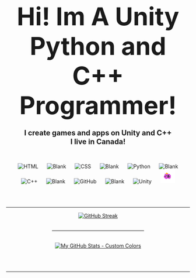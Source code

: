 <h1 align="center">
  <span style="font-size:2em;"><strong><big>Hi! Im A Unity Python and C++ Programmer!</big></strong></span>

</h1>

  <h3 align="center">
      <strong><big>I create games and apps on Unity and C++</big></strong><br>
  <strong><big>I live in Canada!</big></strong>

  </h3>
  



<br>
<p align="center">
  <img alt="HTML" width="40px" style="margin: 0 10px;" src="https://cdn.jsdelivr.net/gh/devicons/devicon/icons/html5/html5-plain.svg" />
    <img alt="Blank" width="40px" style="margin: 0 10px;" src="https://upload.wikimedia.org/wikipedia/commons/thumb/8/89/HD_transparent_picture.png/1280px-HD_transparent_picture.png" />
  <img alt="CSS" width="40px" style="margin: 0 10px;" src="https://cdn.jsdelivr.net/gh/devicons/devicon/icons/css3/css3-plain.svg" />
   <img alt="Blank" width="40px" style="margin: 0 10px;" src="https://upload.wikimedia.org/wikipedia/commons/thumb/8/89/HD_transparent_picture.png/1280px-HD_transparent_picture.png" />
  <img alt="Python" width="40px" style="margin: 0 10px;" src="https://cdn.jsdelivr.net/gh/devicons/devicon/icons/python/python-plain.svg" />
   <img alt="Blank" width="40px" style="margin: 0 10px;" src="https://upload.wikimedia.org/wikipedia/commons/thumb/8/89/HD_transparent_picture.png/1280px-HD_transparent_picture.png" />
  <img alt="C++" width="40px" style="margin: 0 10px;" src="https://upload.wikimedia.org/wikipedia/commons/thumb/1/18/ISO_C%2B%2B_Logo.svg/1822px-ISO_C%2B%2B_Logo.svg.png" />
   <img alt="Blank" width="40px" style="margin: 0 10px;" src="https://upload.wikimedia.org/wikipedia/commons/thumb/8/89/HD_transparent_picture.png/1280px-HD_transparent_picture.png" />
  <img alt="GitHub" width="40px" style="margin: 0 10px;" src="https://upload.wikimedia.org/wikipedia/commons/thumb/c/c2/GitHub_Invertocat_Logo.svg/1200px-GitHub_Invertocat_Logo.svg.png" />
   <img alt="Blank" width="40px" style="margin: 0 10px;" src="https://upload.wikimedia.org/wikipedia/commons/thumb/8/89/HD_transparent_picture.png/1280px-HD_transparent_picture.png" />
  <img alt="Unity" width="40px" style="margin: 0 10px;" src="https://cdn.jsdelivr.net/gh/devicons/devicon/icons/unity/unity-original.svg" />
   <img alt="K754a-Edit" width="40px" style="margin: 0 10px;" src="https://github.com/k754a/k754a/raw/main/pixil-frame-0 (86).png"/>



</p>

<br><br>

---

<div style="text-align: center;">

  <a href="https://git.io/streak-stats">
    <p align="center">
         <img src="https://streak-stats.demolab.com?user=K754a&hide_border=true&date_format=M%20j%5B%2C%20Y%5D&dates=EBEBEB&border=EB5454&stroke=EBEBEB00&ring=EBA539&fire=EB7026&currStreakNum=EBEBEB&sideNums=EBEBEB&currStreakLabel=EBEBEB&sideLabels=FFFFFF&excludeDaysLabel=EBEBEB&background=0D111700" alt="GitHub Streak" />
    </p>
  </a>

  <br>

  <hr style="border: 1px solid #EBEBEB; width: 50%; margin: 0 auto;"/>

  <br>

  <p align="center">
     <a href="https://github-readme-stats.vercel.app/api?username=k754a&show_icons=true&theme=transparent&bg_color=00000000&title_color=ffffff&text_color=ffffff&icon_color=ffffff&ring_color=EBA539&stroke_color=EB7026&hide_border=true">
    <img src="https://github-readme-stats.vercel.app/api?username=k754a&show_icons=true&theme=transparent&bg_color=00000000&title_color=ffffff&text_color=ffffff&icon_color=ffffff&ring_color=EBA539&stroke_color=EB7026&hide_border=true" alt="My GitHub Stats - Custom Colors" />
  <br><br>

</div>

<br>

---
